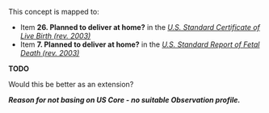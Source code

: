 This concept is mapped to:
* Item **26. Planned to deliver at home?** in the *[U.S. Standard Certificate of Live Birth (rev. 2003)](https://www.cdc.gov/nchs/data/dvs/birth11-03final-ACC.pdf)*
* Item **7. Planned to deliver at home?** in the *[U.S. Standard Report of Fetal Death (rev. 2003)](https://www.cdc.gov/nchs/data/dvs/FDEATH11-03finalACC.pdf)*

**TODO**

Would this be better as an extension?

***Reason for not basing on US Core - no suitable Observation profile.***